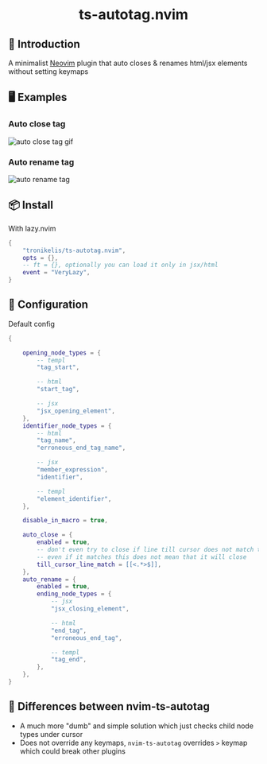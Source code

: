 <h1 align="center">
    ts-autotag.nvim
</h1>

## 📃 Introduction

A minimalist [Neovim](https://neovim.io/) plugin that auto closes & renames html/jsx elements without setting keymaps

## 🖥️ Examples

### Auto close tag

![auto close tag gif](https://github.com/user-attachments/assets/64654405-3748-4164-ae52-911d96c2637a)

### Auto rename tag

![auto rename tag](https://github.com/user-attachments/assets/f09eadf1-8440-45e6-b035-084fd97cc7a3)

## 📦 Install

With lazy.nvim

```lua
{
    "tronikelis/ts-autotag.nvim",
    opts = {},
    -- ft = {}, optionally you can load it only in jsx/html
    event = "VeryLazy",
}
```

## 🔧 Configuration

Default config

```lua
{

	opening_node_types = {
		-- templ
		"tag_start",

		-- html
		"start_tag",

		-- jsx
		"jsx_opening_element",
	},
	identifier_node_types = {
		-- html
		"tag_name",
		"erroneous_end_tag_name",

		-- jsx
		"member_expression",
		"identifier",

		-- templ
		"element_identifier",
	},

	disable_in_macro = true,

	auto_close = {
		enabled = true,
		-- don't even try to close if line till cursor does not match this pattern
		-- even if it matches this does not mean that it will close
		till_cursor_line_match = [[<.*>$]],
	},
	auto_rename = {
		enabled = true,
		ending_node_types = {
			-- jsx
			"jsx_closing_element",

			-- html
			"end_tag",
			"erroneous_end_tag",

			-- templ
			"tag_end",
		},
	},
}
```

## 🤔 Differences between nvim-ts-autotag

- A much more "dumb" and simple solution which just checks child node types under cursor
- Does not override any keymaps, `nvim-ts-autotag` overrides `>` keymap which could break other plugins
